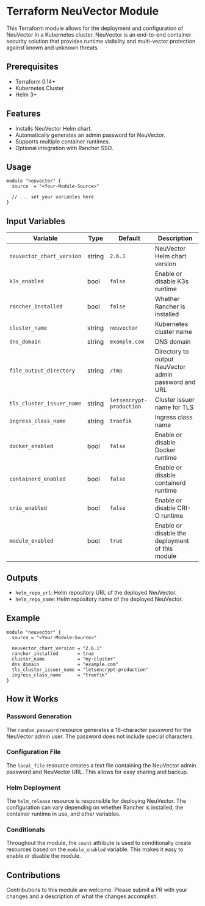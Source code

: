 
# Terraform NeuVector Module

This Terraform module allows for the deployment and configuration of NeuVector in a Kubernetes cluster. NeuVector is an end-to-end container security solution that provides runtime visibility and multi-vector protection against known and unknown threats.

## Prerequisites

- Terraform 0.14+
- Kubernetes Cluster
- Helm 3+

## Features

- Installs NeuVector Helm chart.
- Automatically generates an admin password for NeuVector.
- Supports multiple container runtimes.
- Optional integration with Rancher SSO.

## Usage

```hcl
module "neuvector" {
  source  = "<Your-Module-Source>"
  
  // ... set your variables here
}
```

## Input Variables

| Variable                 | Type    | Default                   | Description                                          |
|--------------------------|---------|---------------------------|------------------------------------------------------|
| `neuvector_chart_version`| string  | `2.6.1`                   | NeuVector Helm chart version                         |
| `k3s_enabled`             | bool    | `false`                   | Enable or disable K3s runtime                        |
| `rancher_installed`       | bool    | `false`                   | Whether Rancher is installed                         |
| `cluster_name`            | string  | `neuvector`               | Kubernetes cluster name                              |
| `dns_domain`              | string  | `example.com`             | DNS domain                                           |
| `file_output_directory`   | string  | `/tmp`                    | Directory to output NeuVector admin password and URL |
| `tls_cluster_issuer_name` | string  | `letsencrypt-production`  | Cluster issuer name for TLS                          |
| `ingress_class_name`      | string  | `traefik`                 | Ingress class name                                   |
| `docker_enabled`          | bool    | `false`                   | Enable or disable Docker runtime                     |
| `containerd_enabled`      | bool    | `false`                   | Enable or disable containerd runtime                 |
| `crio_enabled`            | bool    | `false`                   | Enable or disable CRI-O runtime                      |
| `module_enabled`          | bool    | `true`                    | Enable or disable the deployment of this module      |

## Outputs

- `helm_repo_url`: Helm repository URL of the deployed NeuVector.
- `helm_repo_name`: Helm repository name of the deployed NeuVector.

## Example

```hcl
module "neuvector" {
  source = "<Your-Module-Source>"
  
  neuvector_chart_version = "2.6.1"
  rancher_installed       = true
  cluster_name            = "my-cluster"
  dns_domain              = "example.com"
  tls_cluster_issuer_name = "letsencrypt-production"
  ingress_class_name      = "traefik"
}
```

## How it Works

### Password Generation

The `random_password` resource generates a 16-character password for the NeuVector admin user. The password does not include special characters.

### Configuration File

The `local_file` resource creates a text file containing the NeuVector admin password and NeuVector URL. This allows for easy sharing and backup.

### Helm Deployment

The `helm_release` resource is responsible for deploying NeuVector. The configuration can vary depending on whether Rancher is installed, the container runtime in use, and other variables.

### Conditionals

Throughout the module, the `count` attribute is used to conditionally create resources based on the `module_enabled` variable. This makes it easy to enable or disable the module.

## Contributions

Contributions to this module are welcome. Please submit a PR with your changes and a description of what the changes accomplish.

